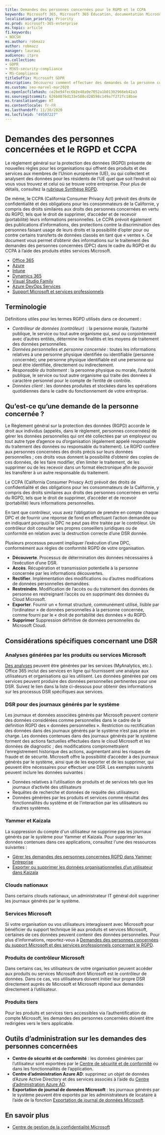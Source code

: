 ```yaml
---
title: Demandes des personnes concernées pour le RGPD et le CCPA
keywords: Microsoft 365, Microsoft 365 Éducation, documentation Microsoft 365, RGPD, CCPA
localization_priority: Priority
ms.prod: microsoft-365-enterprise
ms.topic: article
f1.keywords:
- NOCSH
ms.author: robmazz
author: robmazz
manager: laurawi
audience: itpro
ms.collection:
- GDPR
- M365-security-compliance
- MS-Compliance
titleSuffix: Microsoft GDPR
description: Découvrez comment effectuer des demandes de la personne concernée (DPC) dans le cadre des règlements généraux sur la protection des données (GPDR) et le California Consumer Privacy Act (CCPA) à l’aide de produits et services Microsoft.
ms.custom: seo-marvel-mar2020
ms.openlocfilehash: ce2be94fec6b2e48a9e7052a1b01302966eb42a3
ms.sourcegitcommit: 626b0076d133e588cd28598c149a7f272fc18bae
ms.translationtype: HT
ms.contentlocale: fr-FR
ms.lasthandoff: 11/30/2020
ms.locfileid: "49507227"
---
```

# <a name="data-subject-requests-and-the-gdpr-and-ccpa"></a>Demandes des personnes concernées et le RGPD et CCPA

Le règlement général sur la protection des données (RGPD) présente de nouvelles règles pour les organisations qui offrent des produits et des services aux membres de l’Union européenne (UE), ou qui collectent et analysent des données pour les résidents de l’UE quel que soit l’endroit où vous vous trouvez et celui où se trouve votre entreprise. Pour plus de détails, consultez la [rubrique Synthèse RGPD](gdpr.md).

De même, le CCPA (California Consumer Privacy Act) prévoit des droits de confidentialité et des obligations pour les consommateurs de la Californie, y compris des droits similaires aux droits des personnes concernées en vertu du RGPD, tels que le droit de supprimer, d’accéder et de recevoir (portabilité) leurs informations personnelles.  Le CCPA prévoit également des publications d’informations, des protections contre la discrimination des personnes faisant usage de leurs droits et la possibilité d’opter pour ou contre certains transferts de données classés en tant que « ventes ». Ce document vous permet d’obtenir des informations sur le traitement des demandes des personnes concernées (DPC) dans le cadre du RGPD et du CCPA à l’aide des produits etdes services Microsoft.

- [Office 365](gdpr-dsr-Office365.md)
- [Azure](gdpr-dsr-Azure.md)
- [Intune](gdpr-dsr-Intune.md)
- [Dynamics 365](gdpr-dsr-Dynamics365.md)
- [Visual Studio Family](gdpr-dsr-visual-studio-family.md)
- [Azure DevOps Services](gdpr-dsr-vsts.md)
- [Support Microsoft et services professionnels](gdpr-dsr-prof-services.md)

## <a name="terminology"></a>Terminologie

Définitions utiles pour les termes RGPD utilisés dans ce document :

- *Contrôleur de données (contrôleur)*  : la personne morale, l’autorité publique, le service ou tout autre organisme qui, seul ou conjointement avec d’autres entités, détermine les finalités et les moyens de traitement des données personnelles.  
- *Données personnelles* et *personne concernée* : toutes les informations relatives à une personne physique identifiée ou identifiable (personne concernée); une personne physique identifiable est une personne qui peut être identifiée, directement ou indirectement.  
- *Responsable du traitement* : la personne physique ou morale, l’autorité publique, le service ou tout autre organisme qui traite des données à caractère personnel pour le compte de l’entité de contrôle.  
- *Données client* : les données produites et stockées dans les opérations quotidiennes dans le cadre du fonctionnement de votre entreprise.

## <a name="what-is-a-dsr"></a>Qu’est-ce qu’une demande de la personne concernée ?

Le Règlement général sur la protection des données (RGPD) accorde le droit aux individus (appelés, dans le règlement, personnes concernées) de gérer les données personnelles qui ont été collectées par un employeur ou tout autre type d’agence ou d’organisation (également appelé responsable du traitement des données ou responsable du traitement). Le RGPD confère aux personnes concernées des droits précis sur leurs données personnelles ; ces droits vous donnent la possibilité d’obtenir des copies de ces données, de les faire modifier, d’en limiter le traitement, de les supprimer ou de les recevoir dans un format électronique afin de pouvoir les transférer à un autre responsable du traitement.

Le CCPA (California Consumer Privacy Act) prévoit des droits de confidentialité et des obligations pour les consommateurs de la Californie, y compris des droits similaires aux droits des personnes concernées en vertu du RGPD, tels que le droit de supprimer, d’accéder et de recevoir (portabilité) leurs informations personnelles.  

En tant que contrôleur, vous avez l’obligation de prendre en compte chaque DPC et de fournir une réponse de fond en effectuant l’action demandée ou en indiquant pourquoi la DPC ne peut pas être traitée par le contrôleur. Un contrôleur doit consulter ses propres conseillers juridiques ou de conformité en relation avec la destruction correcte d’une DSR donnée.

Plusieurs processus peuvent impliquer l’exécution d’une DPC, conformément aux règles de conformité RGPD de votre organisation.
  
- **Découverte**. Processus de détermination des données nécessaires à l’exécution d’une DSR.
- **Accès**. Récupération et transmission potentielle à la personne concernée par les informations découvertes.
- **Rectifier**. Implémentation des modifications ou d’autres modifications de données personnelles demandées.
- **Restreindre**. Modification de l’accès ou du traitement des données de personne en restreignant l’accès ou en supprimant des données du Cloud Microsoft.
- **Exporter**. Fournir un « format structuré, communément utilisé, lisible par l’ordinateur » de données personnelles à la personne concernée, comme fourni par le « droit de portabilité des données » du RGPD.
- **Supprimer** Suppression définitive de données personnelles du Microsoft Cloud.

## <a name="specific-dsr-considerations"></a>Considérations spécifiques concernant une DSR

### <a name="insights-generated-by-microsoft-products-or-services"></a>Analyses générées par les produits ou services Microsoft

[Des analyses](https://docs.microsoft.com/microsoft-365/compliance/gdpr-dsr-office365#part-2-responding-to-dsrs-with-respect-to-insights-generated-by-office-365) peuvent être générées par les services (MyAnalytics, etc.). Office 365 inclut des services en ligne qui fournissent une analyse aux utilisateurs et organisations qui les utilisent. Les données générées par ces services peuvent produire des données personnelles pertinentes pour une DSR. Suivez le lien dans la liste ci-dessous pour obtenir des informations sur les processus DSR spécifiques aux services.  

### <a name="dsrs-for-system-generated-logs"></a>DSR pour des journaux générés par le système

Les journaux et données associées générés par Microsoft peuvent contenir des données considérées comme personnelles dans le cadre de la définition RGPD des « données personnelles ». Restriction ou rectification des données dans des journaux générés par le système n’est pas prise en charge. Les données contenues dans des journaux générés par le système forment des actions factuelles effectuées dans le cloud Microsoft et les données de diagnostic ; des modifications compromettraient l’enregistrement historique des actions, augmentant ainsi les risques de fraude et de sécurité. Microsoft offre la possibilité d’accéder à des journaux générés par le système, ainsi que de les exporter et de les supprimer, qui peuvent être nécessaires pour effectuer une DSR. Les exemples suivants peuvent inclure les données suivantes :  

- Données relatives à l’utilisation de produits et de services tels que les journaux d’activité des utilisateurs
- Requêtes de recherche et données de requête des utilisateurs
- Données générées par les produits et services comme résultat des fonctionnalités du système et de l’interaction par les utilisateurs ou d’autres systèmes.  

### <a name="yammer-and-kaizala"></a>Yammer et Kaizala

La suppression du compte d'un utilisateur ne supprime pas les journaux générés par le système pour Yammer et Kaizala. Pour supprimer les données contenues dans ces applications, consultez l'une des ressources suivantes :

- [Gérer les demandes des personnes concernées RGPD dans Yammer Entreprise](https://docs.microsoft.com/yammer/manage-security-and-compliance/gdpr-requests-in-yammer-enterprise)
- [Exporter ou supprimer les données organisationnelles d’un utilisateur dans Kaizala](https://docs.microsoft.com/office365/kaizala/export-or-delete-a-user-s-data)

### <a name="national-clouds"></a>Clouds nationaux

Dans certains clouds nationaux, un administrateur IT général doit supprimer les journaux générés par le système.

### <a name="microsoft-services"></a>Services Microsoft

Si votre organisation ou vos utilisateurs interagissent avec Microsoft pour bénéficier du support technique lié aux produits et services Microsoft, certaines de ces données peuvent contenir des données personnelles. Pour plus d’informations, reportez-vous à [Demandes des personnes concernées du support Microsoft et des services professionnels concernant le RGPD](gdpr-dsr-prof-services.md).

### <a name="microsoft-controller-products"></a>Produits de contrôleur Microsoft

Dans certains cas, les utilisateurs de votre organisation peuvent accéder aux produits ou services Microsoft dont Microsoft est le contrôleur de données. Dans ce cas, vos utilisateurs doivent initier leur propre DSR directement auprès de Microsoft et Microsoft répond aux demandes directement à l’utilisateur.

### <a name="third-party-products"></a>Produits tiers

Pour les produits et services tiers accessibles via l’authentification de compte Microsoft, les demandes des personnes concernées doivent être redirigées vers le tiers applicable.

## <a name="data-subject-request-admin-tools"></a>Outils d’administration sur les demandes des personnes concernées

- **Centre de sécurité et de conformité** : les données générées par l’utilisateur sont exportées par le [Centre de sécurité et de conformité](https://aka.ms/stpsecurityandcompliance) ou dans les fonctionnalités de l’application.
- **Centre d’administration Azure AD**: supprimez un objet de données d’Azure Active Directory et des services associés à l’aide du [Centre d’administration Azure AD](https://ms.portal.azure.com/#blade/Microsoft_AAD_IAM/UserManagementMenuBlade/Allusers/menuId/).
- **Exportation de journal de données Microsoft** : les journaux générés par le système peuvent être exportés par les administrateurs de locataire à l’aide de la fonction [Exportation de journal de données Microsoft](https://aka.ms/MicrosoftGDPR).

## <a name="learn-more"></a>En savoir plus

- [Centre de gestion de la confidentialité Microsoft](https://www.microsoft.com/trust-center/privacy/gdpr-overview)
